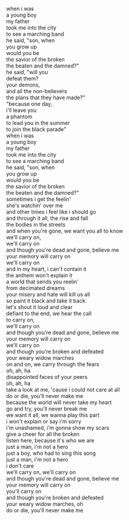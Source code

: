 when i was  
a young boy  
my father  
took me into the city  
to see a marching band  
he said, "son, when  
you grow up  
would you be  
the savior of the broken  
the beaten and the damned?"  
he said, "will you   
defeat them?  
your demons,   
and all the non-believers  
the plans that they have made?"  
"because one day,   
i'll leave you  
a phantom  
to lead you in the summer  
to join the black parade"  
when i was  
a young boy  
my father   
took me into the city  
to see a marching band  
he said, "son, when   
you grow up  
would you be  
the savior of the broken  
the beaten and the damned?"  
sometimes i get the feelin'  
she's watchin' over me  
and other times i feel like i should go  
and through it all, the rise and fall  
the bodies in the streets  
and when you're gone, we want you all to know  
we'll carry on,  
we'll carry on  
and though you're dead and gone, believe me  
your memory will carry on  
we'll carry on  
and in my heart, i can't contain it  
the anthem won't explain it  
a world that sends you reelin'  
from decimated dreams  
your misery and hate will kill us all  
so paint it black and take it back  
let's shout it loud and clear  
defiant to the end, we hear the call  
to carry on,  
we'll carry on  
and though you're dead and gone, believe me  
your memory will carry on  
we'll carry on  
and though you're broken and defeated  
your weary widow marches  
on and on, we carry through the fears  
oh, ah, ha  
disappointed faces of your peers  
oh, ah, ha  
take a look at me, 'cause i could not care at all  
do or die, you'll never make me  
because the world will never take my heart  
go and try, you'll never break me  
we want it all, we wanna play this part  
i won't explain or say i'm sorry  
i'm unashamed, i'm gonna show my scars  
give a cheer for all the broken  
listen here, because it's who we are  
just a man, i'm not a hero  
just a boy, who had to sing this song  
just a man, i'm not a hero  
i don't care  
we'll carry on, we'll carry on  
and though you're dead and gone, believe me  
your memory will carry on  
you'll carry on  
and though you're broken and defeated  
your weary widow marches, oh  
do or die, you'll never make me  

